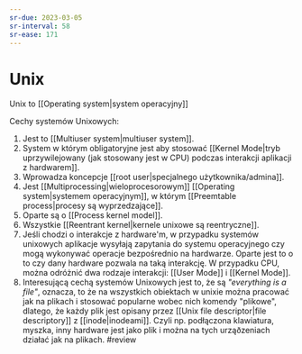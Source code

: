 ```yaml
---
sr-due: 2023-03-05
sr-interval: 58
sr-ease: 171
---
```


# Unix
Unix to [[Operating system|system operacyjny]]

Cechy systemów Unixowych:
1. Jest to [[Multiuser system|multiuser system]].
2. System w którym obligatoryjne jest aby stosować [[Kernel Mode|tryb uprzywilejowany (jak stosowany jest w CPU) podczas interakcji aplikacji z hardwarem]].
3. Wprowadza koncepcje [[root user|specjalnego użytkownika/admina]].
4. Jest [[Multiprocessing|wieloprocesorowym]] [[Operating system|systemem operacyjnym]], w którym [[Preemtable process|procesy są wyprzedzające]].
5. Oparte są o [[Process kernel model]].
6. Wszystkie [[Reentrant kernel|kernele unixowe są reentryczne]].
7. Jeśli chodzi o interakcje z hardware'm, w przypadku systemów unixowych aplikacje wysyłają zapytania do systemu operacyjnego czy mogą wykonywać operacje bezpośrednio na hardwarze. Oparte jest to o to czy dany hardware pozwala na taką interakcję. W przypadku CPU, można odróżnić dwa rodzaje interakcji: [[User Mode]] i [[Kernel Mode]].
8. Interesującą cechą systemów Unixowych jest to, że są *"everything is a file"*, oznacza, to że na wszystkich obiektach w unixie można pracować jak na plikach i stosować popularne wobec nich komendy "plikowe", dlatego, że każdy plik jest opisany przez [[Unix file descriptor|file descriptory]] z [[inode|inodeami]]. Czyli np. podłączona klawiatura, myszka, inny hardware jest jako plik i można na tych urząðzeniach działać jak na plikach.
#review